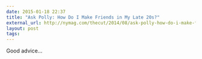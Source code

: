 ```yaml
---
date: 2015-01-18 22:37
title: "Ask Polly: How Do I Make Friends in My Late 20s?"
external_url: http://nymag.com/thecut/2014/08/ask-polly-how-do-i-make-friends-in-my-late-20s.html
layout: post
tags:
---
```


Good advice...
